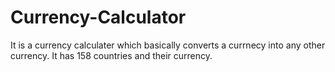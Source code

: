 # Currency-Calculator
It is a currency calculater which basically converts a currnecy into any other currency.
It has 158 countries and their currency.
